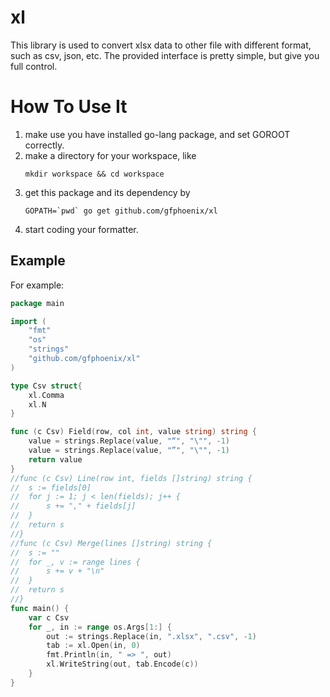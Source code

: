 # xl

This library is used to convert xlsx data to other file with different format, such as csv, json, etc.
The provided interface is pretty simple, but give you full control.

How To Use It
=============
1. make use you have installed go-lang package, and set GOROOT correctly.
2. make a directory for your workspace, like 
	```
	mkdir workspace && cd workspace
	```
3. get this package and its dependency by 
 	```
	GOPATH=`pwd` go get github.com/gfphoenix/xl
	```
4. start coding your formatter.

Example
-------
For example:

```go
package main

import (
	"fmt"
	"os"
	"strings"
	"github.com/gfphoenix/xl"
)

type Csv struct{
    xl.Comma
    xl.N
}

func (c Csv) Field(row, col int, value string) string {
	value = strings.Replace(value, "“", "\"", -1)
	value = strings.Replace(value, "”", "\"", -1)
	return value
}
//func (c Csv) Line(row int, fields []string) string {
//	s := fields[0]
//	for j := 1; j < len(fields); j++ {
//		s += "," + fields[j]
//	}
//	return s
//}
//func (c Csv) Merge(lines []string) string {
//	s := ""
//	for _, v := range lines {
//		s += v + "\n"
//	}
//	return s
//}
func main() {
	var c Csv
	for _, in := range os.Args[1:] {
		out := strings.Replace(in, ".xlsx", ".csv", -1)
		tab := xl.Open(in, 0)
		fmt.Println(in, " => ", out)
		xl.WriteString(out, tab.Encode(c))
	}
}

```
